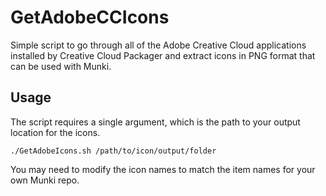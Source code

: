# GetAdobeCCIcons

Simple script to go through all of the Adobe Creative Cloud applications installed by Creative Cloud Packager and extract icons in PNG format that can be used with Munki.

Usage
---
The script requires a single argument, which is the path to your output location for the icons.

```
./GetAdobeIcons.sh /path/to/icon/output/folder
```

You may need to modify the icon names to match the item names for your own Munki repo.